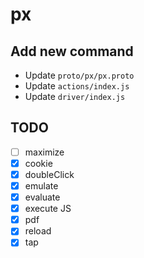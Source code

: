 # px

## Add new command

- Update `proto/px/px.proto`
- Update `actions/index.js`
- Update `driver/index.js`

## TODO

- [ ] maximize
- [x] cookie
- [x] doubleClick
- [x] emulate
- [x] evaluate
- [x] execute JS
- [x] pdf
- [x] reload
- [x] tap

